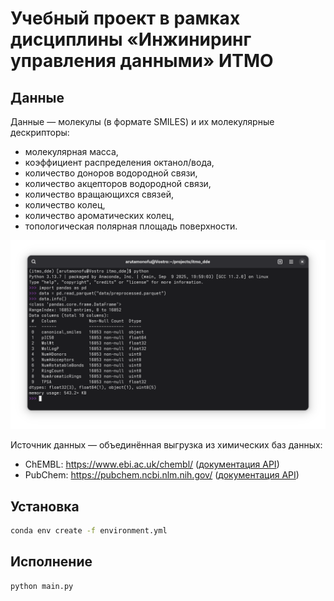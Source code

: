 # Учебный проект в рамках дисциплины «Инжиниринг управления данными» ИТМО

## Данные

Данные — молекулы (в формате SMILES) и их молекулярные дескрипторы:

- молекулярная масса,
- коэффициент распределения октанол/вода,
- количество доноров водородной связи,
- количество акцепторов водородной связи,
- количество вращающихся связей,
- количество колец,
- количество ароматических колец,
- топологическая полярная площадь поверхности.

![Пример данных](screenshot.png)

Источник данных — объединённая выгрузка из химических баз данных:

- ChEMBL: https://www.ebi.ac.uk/chembl/ ([документация API](https://www.ebi.ac.uk/chembl/api/data/docs))
- PubChem: https://pubchem.ncbi.nlm.nih.gov/ ([документация API](https://pubchem.ncbi.nlm.nih.gov/docs/pug-rest-tutorial))

## Установка

```bash
conda env create -f environment.yml
```

## Исполнение

```bash
python main.py
```